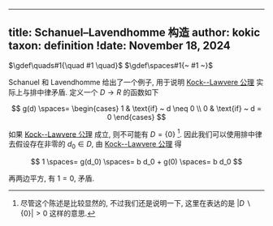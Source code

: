
---
title: Schanuel–Lavendhomme 构造
author: kokic
taxon: definition
!date: November 18, 2024
---

$\gdef\quads#1{\quad #1 \quad}$
$\gdef\spaces#1{~ #1 ~}$

Schanuel 和 Lavendhomme 给出了一个例子, 用于说明 [Kock--Lawvere 公理](/data-structure/kock-lawvere) 实际上与排中律矛盾. 定义一个 $D \to R$ 的函数如下

$$ 
g(d) \spaces= \begin{cases}
1 & \text{if} ~ d \neq 0 \\
0 & \text{if} ~ d = 0
\end{cases}
$$

如果 [Kock--Lawvere 公理](/data-structure/kock-lawvere) 成立, 则不可能有 $D = \{0\}$ [^impossible]. 因此我们可以使用排中律去假设存在非零的 $d_0 \in D$, 由 [Kock--Lawvere 公理](/data-structure/kock-lawvere) 得

$$ 1 \spaces= g(d_0) \spaces= b d_0 + g(0) \spaces= b d_0 $$

再两边平方, 有 $1 = 0$, 矛盾. 

[^impossible]: 尽管这个陈述是比较显然的, 不过我们还是说明一下, 这里在表达的是 $|D\smallsetminus\{0\}| > 0$ 这样的意思. 
